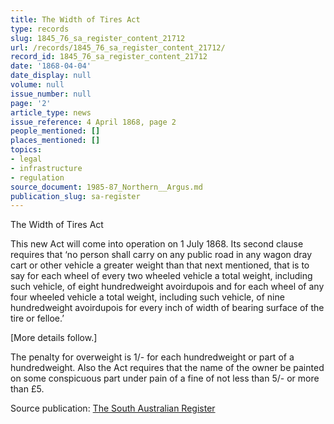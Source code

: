 ```yaml
---
title: The Width of Tires Act
type: records
slug: 1845_76_sa_register_content_21712
url: /records/1845_76_sa_register_content_21712/
record_id: 1845_76_sa_register_content_21712
date: '1868-04-04'
date_display: null
volume: null
issue_number: null
page: '2'
article_type: news
issue_reference: 4 April 1868, page 2
people_mentioned: []
places_mentioned: []
topics:
- legal
- infrastructure
- regulation
source_document: 1985-87_Northern__Argus.md
publication_slug: sa-register
---
```


The Width of Tires Act

This new Act will come into operation on 1 July 1868.  Its second clause requires that ‘no person shall carry on any public road in any wagon dray cart or other vehicle a greater weight than that next mentioned, that is to say for each wheel of every two wheeled vehicle a total weight, including such vehicle, of eight hundredweight avoirdupois and for each wheel of any four wheeled vehicle a total weight, including such vehicle, of nine hundredweight avoirdupois for every inch of width of bearing surface of the tire or felloe.’

[More details follow.]

The penalty for overweight is 1/- for each hundredweight or part of a hundredweight.  Also the Act requires that the name of the owner be painted on some conspicuous part under pain of a fine of not less than 5/- or more than £5.

Source publication: [The South Australian Register](/publications/sa-register/)
